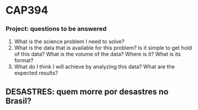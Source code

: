 # CAP394
### Project: questions to be answered

1. What is the science problem I need to solve?
2. What is the data that is available for this problem? Is it simple to get hold of this data? What is the volume of the data? Where is it? What is its format?
3. What do I think I will achieve by analyzing this data? What are the expected results?


## DESASTRES: quem morre por desastres no Brasil?

